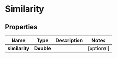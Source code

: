 # Similarity

## Properties
Name | Type | Description | Notes
------------ | ------------- | ------------- | -------------
**similarity** | **Double** |  |  [optional]
